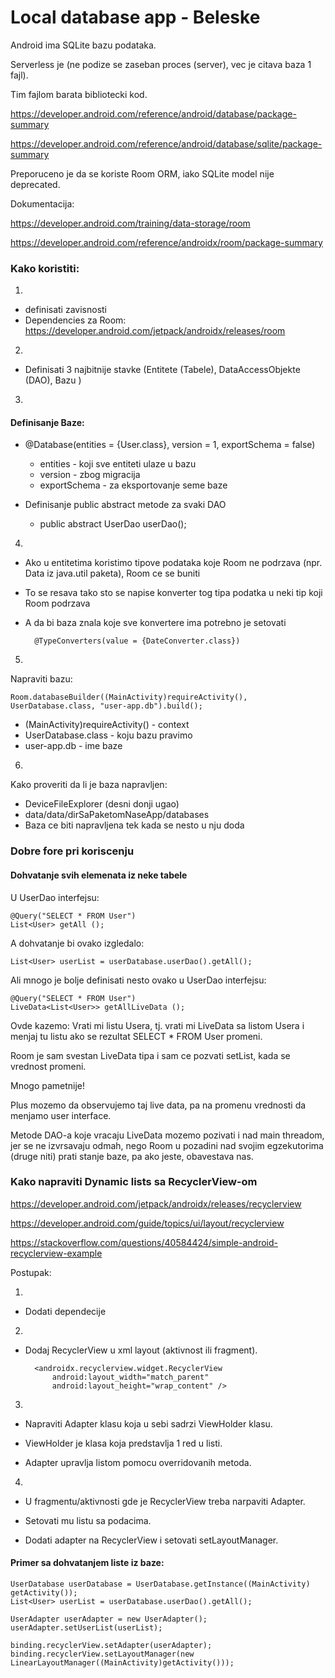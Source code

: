 # Local database app - Beleske

Android ima SQLite bazu podataka.

Serverless je (ne podize se zaseban proces (server), vec je citava baza 1 fajl).

Tim fajlom barata bibliotecki kod.

https://developer.android.com/reference/android/database/package-summary

https://developer.android.com/reference/android/database/sqlite/package-summary

Preporuceno je da se koriste Room ORM, iako SQLite model nije deprecated.

Dokumentacija: 

https://developer.android.com/training/data-storage/room

https://developer.android.com/reference/androidx/room/package-summary



### Kako koristiti:

1)

* definisati zavisnosti
* Dependencies za Room: https://developer.android.com/jetpack/androidx/releases/room

2)

* Definisati 3 najbitnije stavke (Entitete (Tabele), DataAccessObjekte (DAO), Bazu )

3)

#### Definisanje Baze:

* @Database(entities = {User.class}, version = 1, exportSchema = false)
	- entities - koji sve entiteti ulaze u bazu
	- version - zbog migracija
	- exportSchema - za eksportovanje seme baze

* Definisanje public abstract metode za svaki DAO 
	- public abstract UserDao userDao();  

4)

* Ako u entitetima koristimo tipove podataka koje Room ne podrzava (npr. Data iz java.util paketa), Room ce se buniti
* To se resava tako sto se napise konverter tog tipa podatka u neki tip koji Room podrzava
* A da bi baza znala koje sve konvertere ima potrebno je setovati

		@TypeConverters(value = {DateConverter.class})

5)

Napraviti bazu:

	Room.databaseBuilder((MainActivity)requireActivity(), UserDatabase.class, "user-app.db").build();

* (MainActivity)requireActivity() - context
* UserDatabase.class - koju bazu pravimo
* user-app.db - ime baze

6)

Kako proveriti da li je baza napravljen:

* DeviceFileExplorer (desni donji ugao)
* data/data/dirSaPaketomNaseApp/databases
* Baza ce biti napravljena tek kada se nesto u nju doda


### Dobre fore pri koriscenju

#### Dohvatanje svih elemenata iz neke tabele

U UserDao interfejsu:

	@Query("SELECT * FROM User")
    List<User> getAll ();

A dohvatanje bi ovako izgledalo:

	List<User> userList = userDatabase.userDao().getAll();


Ali mnogo je bolje definisati nesto ovako u UserDao interfejsu:

	@Query("SELECT * FROM User")
    LiveData<List<User>> getAllLiveData ();

Ovde kazemo: Vrati mi listu Usera, tj. vrati mi LiveData sa listom Usera i menjaj tu listu ako se rezultat SELECT * FROM User promeni.

Room je sam svestan LiveData tipa i sam ce pozvati setList, kada se vrednost promeni.

Mnogo pametnije!

Plus mozemo da observujemo taj live data, pa na promenu vrednosti da menjamo user interface.

Metode DAO-a koje vracaju LiveData mozemo pozivati i nad main threadom, jer se ne izvrsavaju odmah, nego Room u pozadini
nad svojim egzekutorima (druge niti) prati stanje baze, pa ako jeste, obavestava nas.






### Kako napraviti Dynamic lists sa RecyclerView-om

https://developer.android.com/jetpack/androidx/releases/recyclerview

https://developer.android.com/guide/topics/ui/layout/recyclerview

https://stackoverflow.com/questions/40584424/simple-android-recyclerview-example

Postupak:

1)

* Dodati dependecije

2)

* Dodaj RecyclerView u xml layout (aktivnost ili fragment).

		<androidx.recyclerview.widget.RecyclerView
	        android:layout_width="match_parent"
	        android:layout_height="wrap_content" />

3)

* Napraviti Adapter klasu koja u sebi sadrzi ViewHolder klasu.

* ViewHolder je klasa koja predstavlja 1 red u listi.

* Adapter upravlja listom pomocu overridovanih metoda.

4)

* U fragmentu/aktivnosti gde je RecyclerView treba narpaviti Adapter.

* Setovati mu listu sa podacima.

* Dodati adapter na RecyclerView i setovati setLayoutManager.

#### Primer sa dohvatanjem liste iz baze:

	UserDatabase userDatabase = UserDatabase.getInstance((MainActivity) getActivity());
	List<User> userList = userDatabase.userDao().getAll();
      																							
	UserAdapter userAdapter = new UserAdapter();
	userAdapter.setUserList(userList);
																								
	binding.recyclerView.setAdapter(userAdapter);
	binding.recyclerView.setLayoutManager(new LinearLayoutManager((MainActivity)getActivity()));